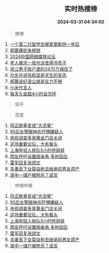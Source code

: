 <div align="center"><h2>实时热搜榜</h2><h4>2024-03-31 04:34:02</h4></div>

> 微博  

1. [一个富二代留学生被家里断供一年后](https://s.weibo.com/weibo?q=%23%E4%B8%80%E4%B8%AA%E5%AF%8C%E4%BA%8C%E4%BB%A3%E7%95%99%E5%AD%A6%E7%94%9F%E8%A2%AB%E5%AE%B6%E9%87%8C%E6%96%AD%E4%BE%9B%E4%B8%80%E5%B9%B4%E5%90%8E%23&t=31&band_rank=1&Refer=top)<br />
2. [郝蕾痛批朱梓骁](https://s.weibo.com/weibo?q=%23%E9%83%9D%E8%95%BE%E7%97%9B%E6%89%B9%E6%9C%B1%E6%A2%93%E9%AA%81%23&t=31&band_rank=2&Refer=top)<br />
3. [2024中国网络媒体论坛](https://s.weibo.com/weibo?q=%232024%E4%B8%AD%E5%9B%BD%E7%BD%91%E7%BB%9C%E5%AA%92%E4%BD%93%E8%AE%BA%E5%9D%9B%23&t=31&band_rank=3&Refer=top)<br />
4. [老人被冻一夜也没舍得冷孩子](https://s.weibo.com/weibo?q=%23%E8%80%81%E4%BA%BA%E8%A2%AB%E5%86%BB%E4%B8%80%E5%A4%9C%E4%B9%9F%E6%B2%A1%E8%88%8D%E5%BE%97%E5%86%B7%E5%AD%A9%E5%AD%90%23&t=31&band_rank=4&Refer=top)<br />
5. [浙江男子账户里的2470万保住了](https://s.weibo.com/weibo?q=%23%E6%B5%99%E6%B1%9F%E7%94%B7%E5%AD%90%E8%B4%A6%E6%88%B7%E9%87%8C%E7%9A%842470%E4%B8%87%E4%BF%9D%E4%BD%8F%E4%BA%86%23&t=31&band_rank=5&Refer=top)<br />
6. [尔冬升说张栋梁是天生的变态](https://s.weibo.com/weibo?q=%23%E5%B0%94%E5%86%AC%E5%8D%87%E8%AF%B4%E5%BC%A0%E6%A0%8B%E6%A2%81%E6%98%AF%E5%A4%A9%E7%94%9F%E7%9A%84%E5%8F%98%E6%80%81%23&t=31&band_rank=6&Refer=top)<br />
7. [郝蕾说纪凌尘就是实力不够](https://s.weibo.com/weibo?q=%23%E9%83%9D%E8%95%BE%E8%AF%B4%E7%BA%AA%E5%87%8C%E5%B0%98%E5%B0%B1%E6%98%AF%E5%AE%9E%E5%8A%9B%E4%B8%8D%E5%A4%9F%23&t=31&band_rank=7&Refer=top)<br />
8. [小米代言人](https://s.weibo.com/weibo?q=%E5%B0%8F%E7%B1%B3%E4%BB%A3%E8%A8%80%E4%BA%BA&t=31&band_rank=8&Refer=top)<br />
9. [每天久坐超4小时会怎样](https://s.weibo.com/weibo?q=%23%E6%AF%8F%E5%A4%A9%E4%B9%85%E5%9D%90%E8%B6%854%E5%B0%8F%E6%97%B6%E4%BC%9A%E6%80%8E%E6%A0%B7%23&t=31&band_rank=9&Refer=top)<br />

> 知乎  


> 百度  

1. [将正能量变成“大流量”](https://www.baidu.com/s?wd=%E5%B0%86%E6%AD%A3%E8%83%BD%E9%87%8F%E5%8F%98%E6%88%90%E2%80%9C%E5%A4%A7%E6%B5%81%E9%87%8F%E2%80%9D&sa=fyb_news&rsv_dl=fyb_news)<br />
2. [95后女警眼神杀吓懵嫌疑人](https://www.baidu.com/s?wd=95%E5%90%8E%E5%A5%B3%E8%AD%A6%E7%9C%BC%E7%A5%9E%E6%9D%80%E5%90%93%E6%87%B5%E5%AB%8C%E7%96%91%E4%BA%BA&sa=fyb_news&rsv_dl=fyb_news)<br />
3. [央视调查多家黄金门店关闭](https://www.baidu.com/s?wd=%E5%A4%AE%E8%A7%86%E8%B0%83%E6%9F%A5%E5%A4%9A%E5%AE%B6%E9%BB%84%E9%87%91%E9%97%A8%E5%BA%97%E5%85%B3%E9%97%AD&sa=fyb_news&rsv_dl=fyb_news)<br />
4. [这场重要论坛，大有看头](https://www.baidu.com/s?wd=%E8%BF%99%E5%9C%BA%E9%87%8D%E8%A6%81%E8%AE%BA%E5%9D%9B%EF%BC%8C%E5%A4%A7%E6%9C%89%E7%9C%8B%E5%A4%B4&sa=fyb_news&rsv_dl=fyb_news)<br />
5. [上海年轻人排队5小时抢娃娃](https://www.baidu.com/s?wd=%E4%B8%8A%E6%B5%B7%E5%B9%B4%E8%BD%BB%E4%BA%BA%E6%8E%92%E9%98%9F5%E5%B0%8F%E6%97%B6%E6%8A%A2%E5%A8%83%E5%A8%83&sa=fyb_news&rsv_dl=fyb_news)<br />
6. [网友呼吁设置相亲角 多地回应](https://www.baidu.com/s?wd=%E7%BD%91%E5%8F%8B%E5%91%BC%E5%90%81%E8%AE%BE%E7%BD%AE%E7%9B%B8%E4%BA%B2%E8%A7%92+%E5%A4%9A%E5%9C%B0%E5%9B%9E%E5%BA%94&sa=fyb_news&rsv_dl=fyb_news)<br />
7. [雷军回复张颂文](https://www.baidu.com/s?wd=%E9%9B%B7%E5%86%9B%E5%9B%9E%E5%A4%8D%E5%BC%A0%E9%A2%82%E6%96%87&sa=fyb_news&rsv_dl=fyb_news)<br />
8. [夫妻丢下女婴自称去继承前男友遗产](https://www.baidu.com/s?wd=%E5%A4%AB%E5%A6%BB%E4%B8%A2%E4%B8%8B%E5%A5%B3%E5%A9%B4%E8%87%AA%E7%A7%B0%E5%8E%BB%E7%BB%A7%E6%89%BF%E5%89%8D%E7%94%B7%E5%8F%8B%E9%81%97%E4%BA%A7&sa=fyb_news&rsv_dl=fyb_news)<br />
9. [渝中一储户被抢杀？谣言](https://www.baidu.com/s?wd=%E6%B8%9D%E4%B8%AD%E4%B8%80%E5%82%A8%E6%88%B7%E8%A2%AB%E6%8A%A2%E6%9D%80%EF%BC%9F%E8%B0%A3%E8%A8%80&sa=fyb_news&rsv_dl=fyb_news)<br />

> 哔哩哔哩  

1. [将正能量变成“大流量”](https://www.baidu.com/s?wd=%E5%B0%86%E6%AD%A3%E8%83%BD%E9%87%8F%E5%8F%98%E6%88%90%E2%80%9C%E5%A4%A7%E6%B5%81%E9%87%8F%E2%80%9D&sa=fyb_news&rsv_dl=fyb_news)<br />
2. [95后女警眼神杀吓懵嫌疑人](https://www.baidu.com/s?wd=95%E5%90%8E%E5%A5%B3%E8%AD%A6%E7%9C%BC%E7%A5%9E%E6%9D%80%E5%90%93%E6%87%B5%E5%AB%8C%E7%96%91%E4%BA%BA&sa=fyb_news&rsv_dl=fyb_news)<br />
3. [央视调查多家黄金门店关闭](https://www.baidu.com/s?wd=%E5%A4%AE%E8%A7%86%E8%B0%83%E6%9F%A5%E5%A4%9A%E5%AE%B6%E9%BB%84%E9%87%91%E9%97%A8%E5%BA%97%E5%85%B3%E9%97%AD&sa=fyb_news&rsv_dl=fyb_news)<br />
4. [这场重要论坛，大有看头](https://www.baidu.com/s?wd=%E8%BF%99%E5%9C%BA%E9%87%8D%E8%A6%81%E8%AE%BA%E5%9D%9B%EF%BC%8C%E5%A4%A7%E6%9C%89%E7%9C%8B%E5%A4%B4&sa=fyb_news&rsv_dl=fyb_news)<br />
5. [上海年轻人排队5小时抢娃娃](https://www.baidu.com/s?wd=%E4%B8%8A%E6%B5%B7%E5%B9%B4%E8%BD%BB%E4%BA%BA%E6%8E%92%E9%98%9F5%E5%B0%8F%E6%97%B6%E6%8A%A2%E5%A8%83%E5%A8%83&sa=fyb_news&rsv_dl=fyb_news)<br />
6. [网友呼吁设置相亲角 多地回应](https://www.baidu.com/s?wd=%E7%BD%91%E5%8F%8B%E5%91%BC%E5%90%81%E8%AE%BE%E7%BD%AE%E7%9B%B8%E4%BA%B2%E8%A7%92+%E5%A4%9A%E5%9C%B0%E5%9B%9E%E5%BA%94&sa=fyb_news&rsv_dl=fyb_news)<br />
7. [雷军回复张颂文](https://www.baidu.com/s?wd=%E9%9B%B7%E5%86%9B%E5%9B%9E%E5%A4%8D%E5%BC%A0%E9%A2%82%E6%96%87&sa=fyb_news&rsv_dl=fyb_news)<br />
8. [夫妻丢下女婴自称去继承前男友遗产](https://www.baidu.com/s?wd=%E5%A4%AB%E5%A6%BB%E4%B8%A2%E4%B8%8B%E5%A5%B3%E5%A9%B4%E8%87%AA%E7%A7%B0%E5%8E%BB%E7%BB%A7%E6%89%BF%E5%89%8D%E7%94%B7%E5%8F%8B%E9%81%97%E4%BA%A7&sa=fyb_news&rsv_dl=fyb_news)<br />
9. [渝中一储户被抢杀？谣言](https://www.baidu.com/s?wd=%E6%B8%9D%E4%B8%AD%E4%B8%80%E5%82%A8%E6%88%B7%E8%A2%AB%E6%8A%A2%E6%9D%80%EF%BC%9F%E8%B0%A3%E8%A8%80&sa=fyb_news&rsv_dl=fyb_news)<br />
